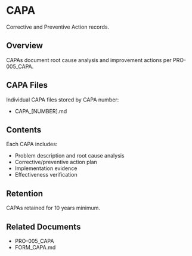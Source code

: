 # CAPA

Corrective and Preventive Action records.

## Overview

CAPAs document root cause analysis and improvement actions per PRO-005_CAPA.

## CAPA Files

Individual CAPA files stored by CAPA number:
- CAPA_[NUMBER].md

## Contents

Each CAPA includes:
- Problem description and root cause analysis
- Corrective/preventive action plan
- Implementation evidence
- Effectiveness verification

## Retention

CAPAs retained for 10 years minimum.

## Related Documents

- PRO-005_CAPA
- FORM_CAPA.md
